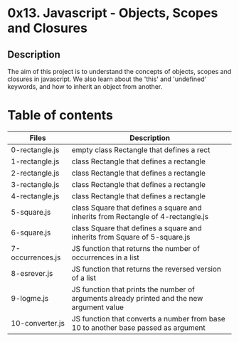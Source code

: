 # 0x13. Javascript - Objects, Scopes and Closures

## Description

The aim of this project is to understand the concepts of objects, scopes and closures in javascript. We also learn about the 'this' and 'undefined' keywords, and how to inherit an object from another.

# Table of contents
|Files	|Description|
|-----|----------|
|0-rectangle.js|	empty class Rectangle that defines a rect|angle
|1-rectangle.js	|class Rectangle that defines a rectangle|
|2-rectangle.js	|class Rectangle that defines a rectangle|
|3-rectangle.js|	class Rectangle that defines a rectangle|
|4-rectangle.js|	class Rectangle that defines a rectangle|
|5-square.js	|class Square that defines a square and inherits from Rectangle of 4-rectangle.js|
|6-square.js	|class Square that defines a square and inherits from Square of 5-square.js|
|7-occurrences.js|	JS function that returns the number of occurrences in a list|
|8-esrever.js|	JS function that returns the reversed version of a list|
|9-logme.js|	JS function that prints the number of arguments already printed and the new argument value|
|10-converter.js	|JS function that converts a number from base 10 to another base passed as argument|
